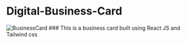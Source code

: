 # Digital-Business-Card

![BusinessCard](https://user-images.githubusercontent.com/40596420/217813302-d5d008ec-4408-4359-a5cb-d239e6d01131.png) ### This is a business card built using React JS and Tailwind css

